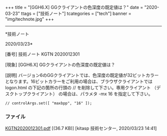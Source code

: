﻿+++
title = "[GGH6.X] GGクライアントの色深度の既定値は？"
date = "2020-03-23"
ttags = ["技術ノート"]
tcategories = ["tech"]
banner = "img/technote.jpg"
+++

-----------------------------------------------------------------------------------------------------------------------------

*技術ノート

2020/03/23*


[番号]
技術ノート KGTN 2020012301

[現象]
[GGH6.X] GGクライアントの色深度の既定値は？

[説明]
バージョン6のGGクライアントでは、色深度の既定値が32ビットカラーとなります。16ビットカラーをご利用の場合は、ブラウザクライアントでは
logon.html の下記の箇所の行頭の // を削除して下さい。専用クライアント
（デスクトップクライアント） の場合は、パラメタ -mx 16
を指定して下さい。

    // controlArgs.set([ "maxbpp", "16" ]);


### ファイル

 
 


[KGTN2020012301.pdf](http://techreport.kitasp.net/attachments/download/4475/KGTN2020012301.pdf)
 [(36.7 KB)] [kitasp 技術センター, 2020/03/23
14:41]


 


 

